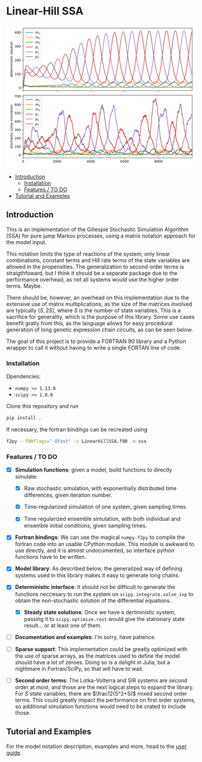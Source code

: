 # Linear-Hill SSA

![](doc/repressilator.svg)

<!-- @import "[TOC]" {cmd="toc" depthFrom=2 depthTo=6 orderedList=false} -->

<!-- code_chunk_output -->

- [Introduction](#introduction)
  - [Installation](#installation)
  - [Features / TO DO](#features-to-do)
- [Tutorial and Examples](#tutorial-and-examples)

<!-- /code_chunk_output -->


## Introduction

This is an implementation of the Gillespie Stochastic Simulation Algorithm (SSA) for pure jump Markov processes, using a matrix notation approach for the model input. 

This notation limits the type of reactions of the system; only linear combinations, constant terms and Hill rate terms of the state variables are allowed in the propensities. The generalization to second order terms is straigthfoward, but I think it should be a separate package due to the performance overhead, as not all systems would use the higher order terms. Maybe.

There should be, however, an overhead on this implementation due to the extensive use of matrix multiplications, as the size of the matrices involved are typically $(S,2S)$, where $S$ is the number of state variables. This is a sacrifice for generality, which is the purpose of this library. Some use cases benefit gratly from this, as the language allows for easy procedural generation of long genetic expression chain circuits, as can be seen below.

The goal of this project is to provide a FORTRAN 90 library and a Python wrapper to call it without having to write a single FORTAN line of code.

### Installation

Dpendencies:

* `numpy >= 1.13.0`
* `scipy >= 1.8.0`

Clone this repository and run
```bash
pip install .
```

If necessary, the fortran bindings can be recreated using
```bash
f2py --f90flags="-Ofast" -c LinearHillSSA.f90 -m ssa 
```


### Features / TO DO

- [x] **Simulation functions**: given a model, build functions to directly simulate:
    
    - [x] Raw stochastic simulation, with exponentially distributed time differences, given iteration number.
    
    - [x] Time-regularized simulation of one system, given sampling times.
    
    - [x] Time regularized ensemble simulation, with both individual and ensemble initial conditions, given sampling times.

- [x] **Fortran bindings**: We can use the magical `numpy.f2py` to compile the fortran code into an usable CPython module. This module is awkward to use directly, and it is almost undocumented, so interface python functions have to be written.

- [x] **Model library**: As described below, the generalized way of defining systems used in this library makes it easy to generate long chains.

- [x] **Deterministic interface**: It should not be difficult to generate the functions neccesary to run the system on `scipy.integrate.solve_ivp` to obtain the non-stochastic solution of the differential equations. 

    - [x] **Steady state solutions**: Once we have a dertministic system, passing it to `scipy.optimize.root` would give the stationary state result... or at least one of them. 

- [ ] **Documentation and examples**: I'm sorry, have patience.

- [ ] **Sparse support**: This implementation could be greatly optimized with the use of sparse arrays, as the matrices used to define the model should have a lot of zeroes. Doing so is a delight in Julia, but a nightmare in Fortran/SciPy, so that will have to wait.

- [ ] **Second order terms**: The Lotka-Volterra and SIR systems are second order at most, and those are the next logical steps to expand the library. For $S$ state variables, there are $\frac12(S^2+S)$ mixed second order terms. This could greatly impact the performance on first order systems, so additional simulation functions would need to be crated to include those.


## Tutorial and Examples

For the model notation description, examples and more, head to the [user guide](doc/user_guide.pdf).

